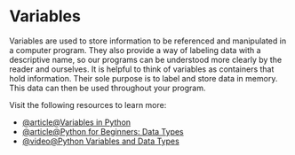 # Variables

Variables are used to store information to be referenced and manipulated in a computer program. They also provide a way of labeling data with a descriptive name, so our programs can be understood more clearly by the reader and ourselves. It is helpful to think of variables as containers that hold information. Their sole purpose is to label and store data in memory. This data can then be used throughout your program.

Visit the following resources to learn more:

- [@article@Variables in Python](https://realpython.com/python-variables)
- [@article@Python for Beginners: Data Types](https://thenewstack.io/python-for-beginners-data-types/)
- [@video@Python Variables and Data Types](https://www.youtube.com/playlist?list=PLBlnK6fEyqRhN-sfWgCU1z_Qhakc1AGOn)